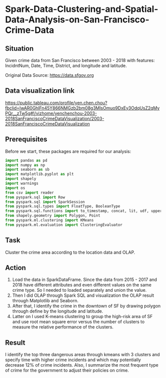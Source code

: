 # Spark-Data-Clustering-and-Spatial-Data-Analysis-on-San-Francisco-Crime-Data
## Situation
Given crime data from San Francisco between 2003 - 2018 with features: IncidntNum, Date, Time, District, and longitude and latitude. 

Original Data Source: https://data.sfgov.org

## Data visualization link
https://public.tableau.com/profile/yen.chen.chou?fbclid=IwAR0GhlFn45Y866NMGzb2bm08g3MlsOmuo9DxEy3OdqUsZ2qMyPQr__zTw5g#!/vizhome/yenchenchou-2003-2018SanFranciscoCrimeDataVisualization/2003-2018SanFranciscoCrimeDataVisualization

## Prerequisites
Before we start, these packages are required for our analysis:
```Python
import pandas as pd
import numpy as np
import seaborn as sb
import matplotlib.pyplot as plt
import shapely
import warnings
import os
from csv import reader
from pyspark.sql import Row 
from pyspark.sql import SparkSession
from pyspark.sql.types import FloatType, BooleanType
from pyspark.sql.functions import to_timestamp, concat, lit, udf, upper, to_timestamp, to_date
from shapely.geometry import Polygon, Point
from pyspark.ml.clustering import KMeans
from pyspark.ml.evaluation import ClusteringEvaluator

```

## Task
Cluster the crime area according to the location data and OLAP.

## Action
1. Load the data in SparkDataFrame. Since the data from 2015 - 2017 and 2018 have different attributes and even different values on the same crime type. So I needed to loaded separately and union the value. 
2. Then I did OLAP through Spark SQL and visualization the OLAP result through Matplotlib and Seaborn. 
3. After that, I identify the crime in the downtown of SF by drawing polygon through define by the longitude and latitude. 
4. Latter on I used K-means clustering to group the high-risk area of SF and use root mean square error versus the number of clusters to measure the relative performance of the clusters.

## Result
I identify the top three dangerous areas through kmeans with 3 clusters and specify time with higher crime incidents and which may potentially decrease 12% of crime incidents. Also, I summarize the most frequent type of crime for the government to adjust their policies on crime.


